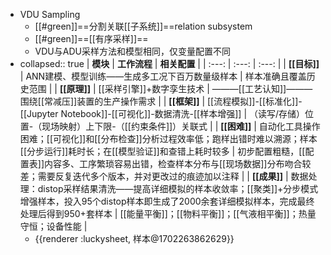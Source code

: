 - VDU Sampling
	- [[#green]]==分割关联[[子系统]]==relation subsystem
	- [[#green]]==[[有序采样]]==
	- VDU与ADU采样方法和模型相同，仅变量配置不同
- collapsed:: true
  | **模块** | **工作流程** | **相关配置** |
  | :---: | :---: | :---: |
  | **[[目标]]** | ANN建模、模型训练——生成多工况下百万数量级样本 | 样本准确且覆盖历史范围 |
  | **[[原理]]** | [[采样引擎]]+数字孪生技术 | ———[[工艺认知]]———围绕[[常减压]]装置的生产操作需求 |
  | **[[框架]]** | [[流程模拟]]-[[标准化]]-[[Jupyter Notebook]]-[[可视化]]-数据清洗-[[样本增强]] | （读写/存储）位置-（现场映射）上下限-（[[约束条件]]）关联式 |
  | **[[困难]]** | 自动化工具操作困难；[[可视化]]和[[分布检查]]分析过程效率低；跑样出错时难以溯源；样本[[分步运行]]耗时长；在[[模型验证]]和查错上耗时较多 | 初步配置粗糙，[[配置表]]内容多、工序繁琐容易出错，检查样本分布与[[现场数据]]分布吻合较差；需要反复迭代多个版本，并对更改过的痕迹加以注释 |
  | **[[成果]]** | 数据处理：distop采样结果清洗——提高详细模拟的样本收敛率；[[聚类]]+分步模式增强样本，投入95个distop样本即生成了2000余套详细模拟样本，完成最终处理后得到950+套样本 | [[能量平衡]]；[[物料平衡]]；[[气液相平衡]]；热量守恒；设备性能 |
	- {{renderer :luckysheet, 样本@1702263862629}}